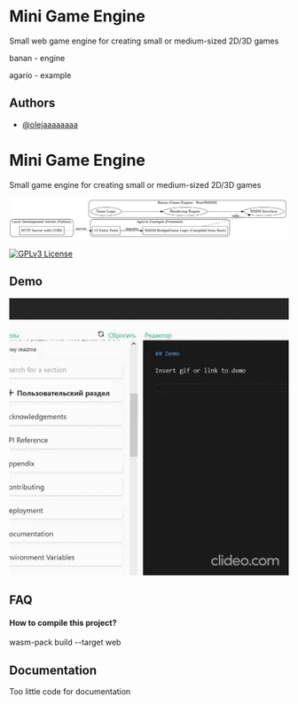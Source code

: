 
# Mini Game Engine

Small web game engine for creating small or medium-sized 2D/3D games

banan - engine

agario - example


## Authors

- [@olejaaaaaaaa](https://www.github.com/olejaaaaaaaa)


# Mini Game Engine

Small game engine for creating small or medium-sized 2D/3D games


![project](https://github.com/olejaaaaaaaa/Banan/blob/main/s.png)


[![GPLv3 License](https://img.shields.io/badge/License-GPL%20v3-yellow.svg)](https://opensource.org/licenses/)



## Demo

![demo](https://github.com/olejaaaaaaaa/Banan/blob/main/demo.gif)

## FAQ

#### How to compile this project?

wasm-pack build --target web



## Documentation

Too little code for documentation

